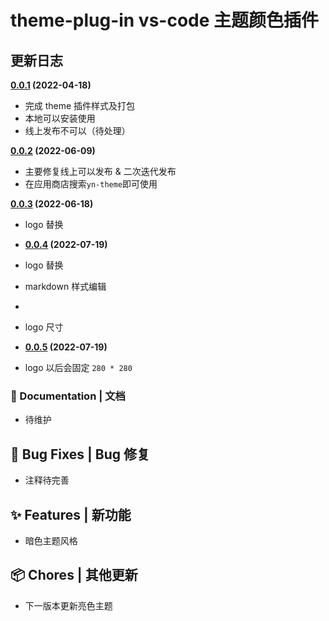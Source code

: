 # theme-plug-in vs-code 主题颜色插件

## 更新日志

**[0.0.1]() (2022-04-18)**

- 完成 theme 插件样式及打包
- 本地可以安装使用
- 线上发布不可以（待处理）

**[0.0.2]() (2022-06-09)**

- 主要修复线上可以发布 & 二次迭代发布
- 在应用商店搜索`yn-theme`即可使用

**[0.0.3]() (2022-06-18)**

- logo 替换
- **[0.0.4]() (2022-07-19)**

- logo 替换
- markdown 样式编辑
-
- logo 尺寸
- **[0.0.5]() (2022-07-19)**

- logo 以后会固定 `280 * 280`

### 📝 Documentation | 文档

- 待维护

## 🐛 Bug Fixes | Bug 修复

- 注释待完善

## ✨ Features | 新功能

- 暗色主题风格

## 📦 Chores | 其他更新

- 下一版本更新亮色主题
